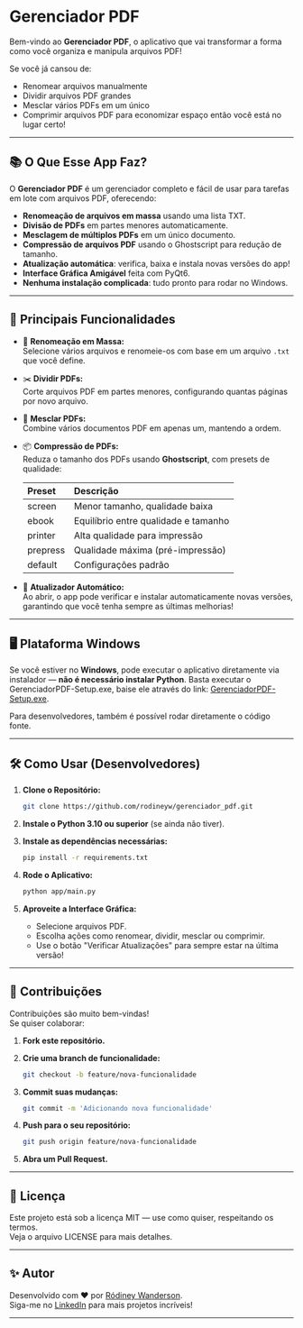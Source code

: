 
# Gerenciador PDF

Bem-vindo ao **Gerenciador PDF**, o aplicativo que vai transformar a forma como você organiza e manipula arquivos PDF!

Se você já cansou de:

- Renomear arquivos manualmente
- Dividir arquivos PDF grandes
- Mesclar vários PDFs em um único
- Comprimir arquivos PDF para economizar espaço
então você está no lugar certo!

---

## 📚 O Que Esse App Faz?

O **Gerenciador PDF** é um gerenciador completo e fácil de usar para tarefas em lote com arquivos PDF, oferecendo:

- **Renomeação de arquivos em massa** usando uma lista TXT.
- **Divisão de PDFs** em partes menores automaticamente.
- **Mesclagem de múltiplos PDFs** em um único documento.
- **Compressão de arquivos PDF** usando o Ghostscript para redução de tamanho.
- **Atualização automática**: verifica, baixa e instala novas versões do app!
- **Interface Gráfica Amigável** feita com PyQt6.
- **Nenhuma instalação complicada**: tudo pronto para rodar no Windows.

---

## 🚀 Principais Funcionalidades

- 📂 **Renomeação em Massa:**  
  Selecione vários arquivos e renomeie-os com base em um arquivo `.txt` que você define.

- ✂️ **Dividir PDFs:**  
  Corte arquivos PDF em partes menores, configurando quantas páginas por novo arquivo.

- 🔗 **Mesclar PDFs:**  
  Combine vários documentos PDF em apenas um, mantendo a ordem.

- 📦 **Compressão de PDFs:**  
  Reduza o tamanho dos PDFs usando **Ghostscript**, com presets de qualidade:

  | Preset       | Descrição |
  |:-------------|:----------|
  | screen       | Menor tamanho, qualidade baixa |
  | ebook        | Equilíbrio entre qualidade e tamanho |
  | printer      | Alta qualidade para impressão |
  | prepress     | Qualidade máxima (pré-impressão) |
  | default      | Configurações padrão |

- 🔄 **Atualizador Automático:**  
  Ao abrir, o app pode verificar e instalar automaticamente novas versões, garantindo que você tenha sempre as últimas melhorias!

---

## 🖥 Plataforma Windows

Se você estiver no **Windows**, pode executar o aplicativo diretamente via instalador — **não é necessário instalar Python**.  Basta executar o GerenciadorPDF-Setup.exe, baise ele através do link: [GerenciadorPDF-Setup.exe](https://github.com/rodineyw/gerenciador_pdf/releases/latest/download/GerenciadorPDF-Setup.exe).

Para desenvolvedores, também é possível rodar diretamente o código fonte.

---

## 🛠 Como Usar (Desenvolvedores)

1. **Clone o Repositório:**

   ```bash
   git clone https://github.com/rodineyw/gerenciador_pdf.git
   ```

2. **Instale o Python 3.10 ou superior** (se ainda não tiver).

3. **Instale as dependências necessárias:**

   ```bash
   pip install -r requirements.txt
   ```

4. **Rode o Aplicativo:**

   ```bash
   python app/main.py
   ```

5. **Aproveite a Interface Gráfica:**
   - Selecione arquivos PDF.
   - Escolha ações como renomear, dividir, mesclar ou comprimir.
   - Use o botão "Verificar Atualizações" para sempre estar na última versão!

---

## 🤝 Contribuições

Contribuições são muito bem-vindas!  
Se quiser colaborar:

1. **Fork este repositório.**
2. **Crie uma branch de funcionalidade:**

   ```bash
   git checkout -b feature/nova-funcionalidade
   ```

3. **Commit suas mudanças:**

   ```bash
   git commit -m 'Adicionando nova funcionalidade'
   ```

4. **Push para o seu repositório:**

   ```bash
   git push origin feature/nova-funcionalidade
   ```

5. **Abra um Pull Request.**

---

## 📜 Licença

Este projeto está sob a licença MIT — use como quiser, respeitando os termos.  
Veja o arquivo LICENSE para mais detalhes.

---

## ✨ Autor

Desenvolvido com ❤️ por [Ródiney Wanderson](https://github.com/rodineyw).  
Siga-me no [LinkedIn](https://www.linkedin.com/in/rodineyw/) para mais projetos incríveis!

---
